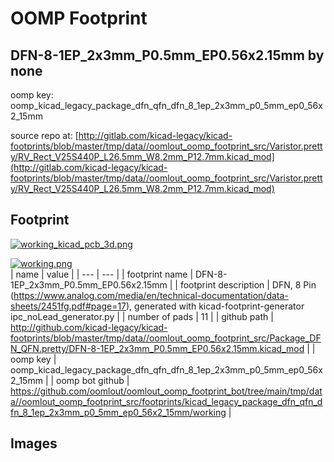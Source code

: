 # OOMP Footprint  
## DFN-8-1EP_2x3mm_P0.5mm_EP0.56x2.15mm  by none  
  
oomp key: oomp_kicad_legacy_package_dfn_qfn_dfn_8_1ep_2x3mm_p0_5mm_ep0_56x2_15mm  
  
source repo at: [http://gitlab.com/kicad-legacy/kicad-footprints/blob/master/tmp/data//oomlout_oomp_footprint_src/Varistor.pretty/RV_Rect_V25S440P_L26.5mm_W8.2mm_P12.7mm.kicad_mod](http://gitlab.com/kicad-legacy/kicad-footprints/blob/master/tmp/data//oomlout_oomp_footprint_src/Varistor.pretty/RV_Rect_V25S440P_L26.5mm_W8.2mm_P12.7mm.kicad_mod)  
## Footprint  
  
[![working_kicad_pcb_3d.png](working_kicad_pcb_3d_600.png)](working_kicad_pcb_3d.png)  
  
[![working.png](working_600.png)](working.png)  
| name | value | 
| --- | --- | 
| footprint name | DFN-8-1EP_2x3mm_P0.5mm_EP0.56x2.15mm | 
| footprint description | DFN, 8 Pin (https://www.analog.com/media/en/technical-documentation/data-sheets/2451fg.pdf#page=17), generated with kicad-footprint-generator ipc_noLead_generator.py | 
| number of pads | 11 | 
| github path | http://github.com/kicad-legacy/kicad-footprints/blob/master/tmp/data//oomlout_oomp_footprint_src/Package_DFN_QFN.pretty/DFN-8-1EP_2x3mm_P0.5mm_EP0.56x2.15mm.kicad_mod | 
| oomp key | oomp_kicad_legacy_package_dfn_qfn_dfn_8_1ep_2x3mm_p0_5mm_ep0_56x2_15mm | 
| oomp bot github | https://github.com/oomlout/oomlout_oomp_footprint_bot/tree/main/tmp/data//oomlout_oomp_footprint_src/footprints/kicad_legacy_package_dfn_qfn_dfn_8_1ep_2x3mm_p0_5mm_ep0_56x2_15mm/working | 
## Images  
